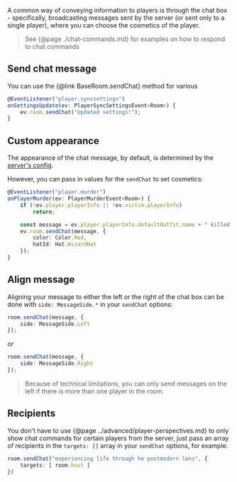 A common way of conveying information to players is through the chat box - specifically, broadcasting messages sent by the server (or sent only to a single player), where you can choose the cosmetics of the player.

> See {@page ./chat-commands.md} for examples on how to respond to chat commands

## Send chat message
You can use the {@link BaseRoom.sendChat} method for various
```ts
@EventListener("player.syncsettings")
onSettingsUpdate(ev: PlayerSyncSettingsEvent<Room>) {
    ev.room.sendChat("Updated settings!");
}
```

## Custom appearance
The appearance of the chat message, by default, is determined by the [server's config](https://skeldjs.github.io/Hindenburg/pages/Getting%20Started/Configuration.html#roomsserverplayer).

However, you can pass in values for the `sendChat` to set cosmetics:
```ts
@EventListener("player.murder")
onPlayerMurder(ev: PlayerMurderEvent<Room>) {
    if (!ev.player.playerInfo || !ev.victim.playerInfo)
        return;

    const message = ev.player.playerInfo.defaultOutfit.name + " killed " + ev.victim.playerInfo.defaultOutfit.name;
    ev.room.sendChat(message, {
        color: Color.Red,
        hatId: Hat.WizardHat
    });
}
```

## Align message
Aligning your message to either the left or the right of the chat box can be done with `side: MessageSide.*` in your `sendChat` options:
```ts
room.sendChat(message, {
    side: MessageSide.Left
});
```
_or_
```ts
room.sendChat(message, {
    side: MessageSide.Right
});
```

> Because of technical limitations, you can only send messages on the left if there is more than one player in the room.

## Recipients
You don't have to use {@page ../advanced/player-perspectives.md} to only show chat commands for certain players from the server, just pass an array of recipients in the `targets: []` array in your `sendChat` options, for example:
```ts
room.sendChat("experiencing life through he postmodern lens", {
    targets: [ room.host ]
})
```
